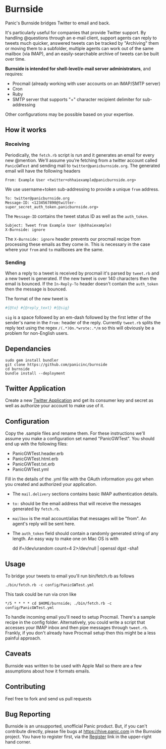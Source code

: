 Burnside
========

Panic's Burnside bridges Twitter to email and back.

It's particularly useful for companies that provide Twitter support. By handling @questions through an e-mail client, support agents can reply to tweets much quicker, answered tweets can be tracked by "Archiving" them or moving them to a subfolder, multiple agents can work out of the same mailbox (via IMAP), and an easily-searchable archive of tweets can be built over time.

**Burnside is intended for shell-level/e-mail server administrators**, and requires:

- Procmail (already working with user accounts on an IMAP/SMTP server)
- Cron
- Ruby
- SMTP server that supports "+" character recipient delimiter for sub-addressing

Other configurations may be possible based on your expertise.

How it works
------------

### Receiving
Periodically, the `fetch.rb` script is run and it generates an email for every new @mention. We'll assume you're fetching from a twitter account called `PanicGWTest` and sending mail to `twitter@panicburnside.org`. The generated email will have the following headers

	From: Example User <twitter+ohhaiexample@panicburnside.org>

We use username+token sub-addressing to provide a unique `from` address.

	To: twitter@panicburnside.org
	Message-ID: <1234567890@twitter-super_secret_auth_token.panicburnside.org>

The `Message-ID` contains the tweet status ID as well as the `auth_token`.

	Subject: Tweet from Example User (@ohhaiexample)
	X-Burnside: ignore
	
The `X-Burnside: ignore` header prevents our procmail recipe from processing these emails as they come in. This is necessary in the case where your `from` and `to` mailboxes are the same.

### Sending
When a reply to a tweet is received by procmail it's parsed by `tweet.rb` and a new tweet is generated. If the new tweet is over 140 characters then the email is bounced. If the `In-Reply-To` header doesn't contain the `auth_token` then the message is bounced. 

The format of the new tweet is

```ruby
#{@to} #{@reply_text} #{@sig}
```

`sig` is a space followed by an em-dash followed by the first letter of the sender's name in the `From:` header of the reply. Currently `tweet.rb` splits the reply text using the regex `/(.*)On.*wrote:.*/m` so this will obviously be a problem for non-English users.


Dependancies
------------

```console
sudo gem install bundler
git clone https://github.com/panicinc/burnside
cd burnside
bundle install --deployment
```
	
Twitter Application
-------------------
Create a new [Twitter Application](https://dev.twitter.com/apps/new) and get its consumer key and secret as well as authorize your account to make use of it.

Configuration
-------------

Copy the .sample files and rename them. For these instructions we'll assume you make a configuration set named "PanicGWTest". You should end up with the following files:

- PanicGWTest.header.erb
- PanicGWTest.html.erb
- PanicGWTest.txt.erb
- PanicGWTest.yml

Fill in the details of the .yml file with the OAuth information you got when you created and authorized your application.

- The `mail.delivery` sections contains basic IMAP authentication details. 

- `to:` should be the email address that will receive the messages generated by `fetch.rb`. 

- `mailbox` is the mail account/alias that messages will be "from". An agent's reply will be sent here.

- The `auth_token` field should contain a randomly generated string of any length. An easy way to make one on Mac OS is with

    dd if=/dev/urandom count=4 2>/dev/null | openssl dgst -sha1
	
Usage
-----

To bridge your tweets to email you'll run bin/fetch.rb as follows

	./bin/fetch.rb -c config/PanicGWTest.yml
	
This task could be run via cron like

	*/5 * * * * cd $HOME/burnside; ./bin/fetch.rb -c config/PanicGWTest.yml
	
To handle incoming email you'll need to setup Procmail. There's a sample recipe in the config folder. Alternatively, you could write a script that accesses your IMAP inbox and then pipe messages through `tweet.rb`. Frankly, if you don't already have Procmail setup then this might be a less painful approach.

Caveats
-------

Burnside was written to be used with Apple Mail so there are a few assumptions about how it formats emails.

Contributing
------------

Feel free to fork and send us pull requests

Bug Reporting
-------------

Burnside is an unsupported, unofficial Panic product. But, if you can't contribute directly, please file bugs at https://hive.panic.com in the Burnside project. You have to register first, via the [Register](https://hive.panic.com/account/register) link in the upper-right hand corner.